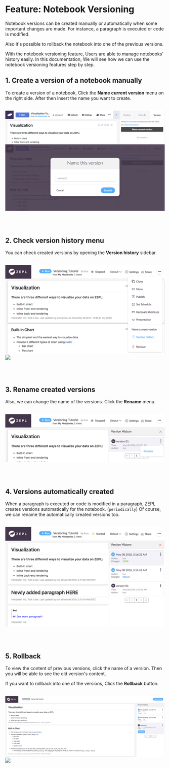 # Feature: Notebook Versioning 

Notebook versions can be created manually or automatically when some important changes are made. For instance, a paragraph is executed or code is modified.

Also it's possible to rollback the notebook into one of the previous versions. 

With the notebook versioning feature, Users are able to manage notebooks' history easily. In this documentation, We will see how we can use the notebook versioning features step by step.   

## 1. Create a version of a notebook manually 

To create a version of a notebook, Click the **Name current version** menu on the right side. After then insert the name you want to create.

<br/>

<img src="../../img/feature_versioning/01_revision_menu.png" class="image-box big-img" />

<br/>

<img src="../../img/feature_versioning/02_create_manual_revision.png" class="image-box big-img" />

<br/> <br/>

## 2. Check version history menu 

You can check created versions by opening the **Version history** sidebar.

<br/>

<img src="../../img/feature_versioning/03_version_history.png" class="image-box big-img" />

<br/>

<img src="../../img/feature_versioning/04_manual_revision_check.png" class="image-box big-img" />

<br/> <br/>

## 3. Rename created versions

Also, we can change the name of the versions. Click the **Rename** menu. 

<br/>

<img src="../../img/feature_versioning/05_rename_menu.png" class="image-box big-img" />

<br/> <br/>

## 4. Versions automatically created

When a paragraph is executed or code is modified in a paragraph, ZEPL creates versions automatically for the notebook. (`periodically`) Of course, we can rename the automatically created versions too. 

<br/>

<img src="../../img/feature_versioning/06_auto_revisions.png" class="image-box big-img" />

<br/> <br/>

## 5. Rollback

To view the content of previous versions, click the name of a version. Then you will be able to see the old version's content. 

If you want to rollback into one of the versions, Click the **Rollback** button.

<br/>

<img src="../../img/feature_versioning/07_before_rollback.png" class="image-box big-img" />

<br/>

<img src="../../img/feature_versioning/08_rollbacked.png" class="image-box big-img" />
